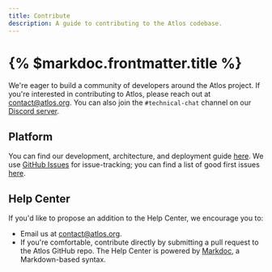 ```yaml
---
title: Contribute
description: A guide to contributing to the Atlos codebase.
---
```


# {% $markdoc.frontmatter.title %}

We're eager to build a community of developers around the Atlos project. If you're interested in contributing to Atlos, please reach out at [contact@atlos.org](mailto:contact@atlos.org). You can also join the `#technical-chat` channel on our [Discord server](https://discord.gg/gqCcHc9Gav).

## Platform 
You can find our development, architecture, and deployment guide [here](https://github.com/atlosdotorg/atlos/blob/main/platform/README.md). We use [GitHub Issues](https://github.com/atlosdotorg/atlos/issues) for issue-tracking; you can find a list of good first issues [here](https://github.com/atlosdotorg/atlos/issues?q=is%3Aopen+is%3Aissue+label%3A%22good+first+issue%22). 

## Help Center 
If you'd like to propose an addition to the Help Center, we encourage you to:
- Email us at [contact@atlos.org](mailto:contact@atlos.org).
- If you're comfortable, contribute directly by submitting a pull request to the Atlos GitHub repo. The Help Center is powered by [Markdoc](https://markdoc.dev), a Markdown-based syntax. 